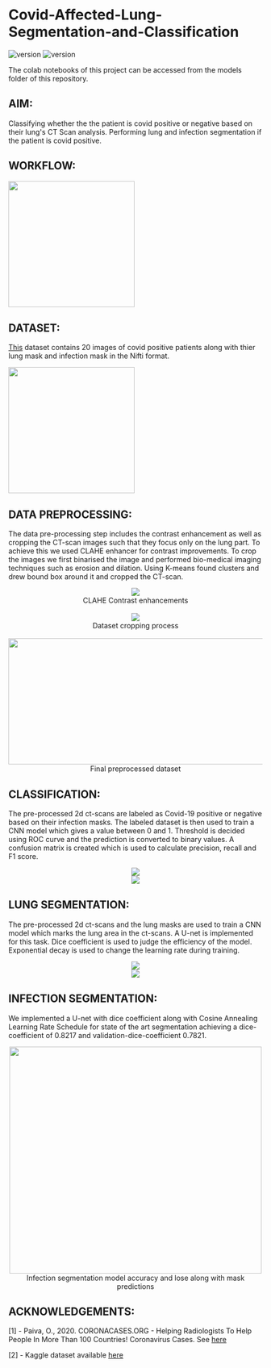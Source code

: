# Covid-Affected-Lung-Segmentation-and-Classification

![version](https://img.shields.io/badge/tensorflow-v2.4.0-gold.svg)
![version](https://img.shields.io/badge/keras-v2.2.5-blue.svg)

The colab notebooks of this project can be accessed from the models folder of this repository.

## AIM: 

Classifying whether the the patient is covid positive or negative based on their lung's CT Scan analysis. Performing lung and infection segmentation if the patient is covid positive.

## WORKFLOW:
<img src="https://github.com/Shubham08avi/Covid-Affected-Lung-Segmentation-and-Classification/blob/main/readme_files/final_images/dataset_img.png" align="middle" height="250" >

## DATASET:

[This](https://www.kaggle.com/andrewmvd/covid19-ct-scans) dataset contains 20 images of covid positive patients along with thier lung mask and infection mask in the Nifti format.
 
<img src="https://github.com/Shubham08avi/Covid-Affected-Lung-Segmentation-and-Classification/blob/main/readme_files/final_images/dataset_img.png" align="middle" height="250" >

## DATA PREPROCESSING:

The data pre-processing step includes the contrast enhancement as well as cropping the CT-scan images such that they focus only on the lung part. To achieve this we used CLAHE enhancer for contrast improvements. To crop the images we first binarised the image and performed bio-medical imaging techniques such as erosion and dilation. Using K-means found clusters and drew bound box around it and cropped the CT-scan.
<p align="center">
<img src="https://github.com/Shubham08avi/Covid-Affected-Lung-Segmentation-and-Classification/blob/main/readme_files/dataset_contrast.png" align="middle">
<br>
CLAHE Contrast enhancements
<br><br>
<img src="https://github.com/Shubham08avi/Covid-Affected-Lung-Segmentation-and-Classification/blob/main/readme_files/dataset_kmeans.png" align="middle">
<br>
Dataset cropping process
<br><br>
<img src="https://github.com/Shubham08avi/Covid-Affected-Lung-Segmentation-and-Classification/blob/main/readme_files/final_dataset.png" align="middle" height="250" width="800">
<br>
Final preprocessed dataset
</p>

## CLASSIFICATION:

The pre-processed 2d ct-scans are labeled as Covid-19 positive or negative based on their infection masks. The labeled dataset is then used
to train a CNN model which gives a value between 0 and 1. Threshold is decided using ROC curve and the prediction is converted to binary values.
A confusion matrix is created which is used to calculate precision, recall and F1 score.

<p align="center">
<img src="https://github.com/Shubham08avi/Covid-Affected-Lung-Segmentation-and-Classification/blob/main/readme_files/final_images/classigraph.PNG" align="middle">
<br>
<img src="https://github.com/Shubham08avi/Covid-Affected-Lung-Segmentation-and-Classification/blob/main/readme_files/final_images/classiss.PNG" align="middle">
<br>
</p>

## LUNG SEGMENTATION:

The pre-processed 2d ct-scans and the lung masks are used to train a CNN model which marks the lung area in the ct-scans. A U-net is implemented for this task.
Dice coefficient is used to judge the efficiency of the model. Exponential decay is used to change the learning rate during training.

<p align="center">
<img src="https://github.com/Shubham08avi/Covid-Affected-Lung-Segmentation-and-Classification/blob/main/readme_files/final_images/lungseggraph.PNG" align="middle">
<br>
<img src="https://github.com/Shubham08avi/Covid-Affected-Lung-Segmentation-and-Classification/blob/main/readme_files/final_images/lungsegss.PNG" align="middle">
<br>
</p>

## INFECTION SEGMENTATION:

We implemented a U-net with dice coefficient along with Cosine Annealing Learning Rate Schedule for state of the art segmentation achieving a dice-coefficient of 0.8217 and validation-dice-coefficient 0.7821.

<p align="center">
<img src="https://github.com/Shubham08avi/Covid-Affected-Lung-Segmentation-and-Classification/blob/main/readme_files/final_images/infection_segmentation.png" align="middle" height="450" width="500">
<br>
Infection segmentation model accuracy and lose along with mask predictions
</p>

## ACKNOWLEDGEMENTS:

[1] - Paiva, O., 2020. CORONACASES.ORG - Helping Radiologists To Help People In More Than 100 Countries! Coronavirus Cases. See [here](https://coronacases.org/)

[2] - Kaggle dataset available [here](https://www.kaggle.com/andrewmvd/covid19-ct-scans)
